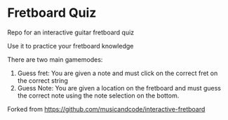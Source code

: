 # Fretboard Quiz

Repo for an interactive guitar fretboard quiz

Use it to practice your fretboard knowledge

There are two main gamemodes: 

1. Guess fret: You are given a note and must click on the correct fret on the correct string
2. Guess Note: You are given a location on the fretboard and must guess the correct note using the note selection on the bottom.

Forked from https://github.com/musicandcode/interactive-fretboard 